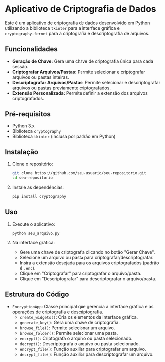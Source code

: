 # Aplicativo de Criptografia de Dados

Este é um aplicativo de criptografia de dados desenvolvido em Python utilizando a biblioteca `tkinter` para a interface gráfica e `cryptography.fernet` para a criptografia e descriptografia de arquivos.

## Funcionalidades

- **Geração de Chave:** Gera uma chave de criptografia única para cada sessão.
- **Criptografar Arquivos/Pastas:** Permite selecionar e criptografar arquivos ou pastas inteiras.
- **Descriptografar Arquivos/Pastas:** Permite selecionar e descriptografar arquivos ou pastas previamente criptografados.
- **Extensão Personalizada:** Permite definir a extensão dos arquivos criptografados.

## Pré-requisitos

- Python 3.x
- Biblioteca `cryptography`
- Biblioteca `tkinter` (inclusa por padrão em Python)

## Instalação

1. Clone o repositório:
    ```bash
    git clone https://github.com/seu-usuario/seu-repositorio.git
    cd seu-repositorio
    ```

2. Instale as dependências:
    ```bash
    pip install cryptography
    ```

## Uso

1. Execute o aplicativo:
    ```bash
    python seu_arquivo.py
    ```

2. Na interface gráfica:
    - Gere uma chave de criptografia clicando no botão "Gerar Chave".
    - Selecione um arquivo ou pasta para criptografar/descriptografar.
    - Insira a extensão desejada para os arquivos criptografados (padrão é `.enc`).
    - Clique em "Criptografar" para criptografar o arquivo/pasta.
    - Clique em "Descriptografar" para descriptografar o arquivo/pasta.

## Estrutura do Código

- `EncryptionApp`: Classe principal que gerencia a interface gráfica e as operações de criptografia e descriptografia.
  - `create_widgets()`: Cria os elementos da interface gráfica.
  - `generate_key()`: Gera uma chave de criptografia.
  - `browse_file()`: Permite selecionar um arquivo.
  - `browse_folder()`: Permite selecionar uma pasta.
  - `encrypt()`: Criptografa o arquivo ou pasta selecionado.
  - `decrypt()`: Descriptografa o arquivo ou pasta selecionado.
  - `encrypt_file()`: Função auxiliar para criptografar um arquivo.
  - `decrypt_file()`: Função auxiliar para descriptografar um arquivo.
